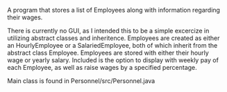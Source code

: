 A program that stores a list of Employees along with information regarding their wages.

There is currently no GUI, as I intended this to be a simple excercize in utilizing abstract classes and inheritence. 
Employees are created as either an HourlyEmployee or a SalariedEmployee, both of which inherit from the
abstract class Employee. Employees are stored with either their hourly wage or yearly salary. Included is the option
to display with weekly pay of each Employee, as well as raise wages by a specified percentage.

Main class is found in Personnel/src/Personnel.java
